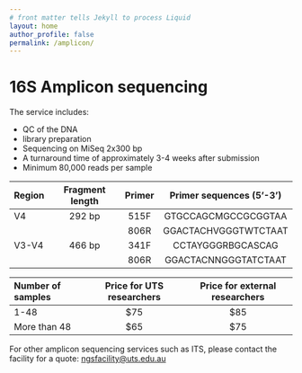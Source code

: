 ```yaml
---
# front matter tells Jekyll to process Liquid
layout: home
author_profile: false
permalink: /amplicon/
---
```

<h1> 16S Amplicon sequencing </h1>

The service includes:
- QC of the DNA
- library preparation
- Sequencing on MiSeq 2x300 bp
- A turnaround time of approximately 3-4 weeks after submission
- Minimum 80,000 reads per sample

| Region | Fragment length	| Primer |	Primer sequences (5’-3’) |
|:-------|:----------------:|:------:|:-------------------------:|
|   V4	 |  292 bp	        |  515F  | 	GTGCCAGCMGCCGCGGTAA      |
|        |                  |  806R	 |  GGACTACHVGGGTWTCTAAT     |
| V3-V4	 |  466 bp	        |  341F	 |  CCTAYGGGRBGCASCAG        |
|        |                  |  806R	 |  GGACTACNNGGGTATCTAAT     |

|Number of samples | Price for UTS researchers |	Price for external researchers |
|:-----------------|:-------------------------:|:-----------------------------------:|
|1-48              |	$75	                     |$85                                  |
|More than 48 	   |  $65	                     |$75                                  |

For other amplicon sequencing services such as ITS, please contact the facility for a quote: ngsfacility@uts.edu.au
